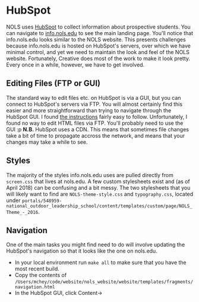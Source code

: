# HubSpot
NOLS uses [HubSpot](https://www.hubspot.com/) to collect information about prospective students. You can navigate to [info.nols.edu](info.nols.edu) to see the main landing page.
You'll notice that info.nols.edu looks similar to the NOLS website. This presents challenges because info.nols.edu is hosted on HubSpot's servers, over which we have minimal control, and yet we need to maintain the look and feel of the NOLS website. Fortunately, Creative does most of the work to make it look pretty. Every once in a while, however, we have to get involved.
## Editing Files (FTP or GUI)
The standard way to edit files etc. on HubSpot is via a GUI, but you can connect to HubSpot's servers via FTP. You will almost certainly find this easier and more straightforward than trying to navigate through the HubSpot GUI. I found [the instructions](https://designers.hubspot.com/docs/tools/hubspot-ftp) fairly easy to follow.
Unfortunately, I found no way to edit HTML files via FTP. You'll probably need to use the GUI :p
**N.B.** HubSpot uses a CDN. This means that sometimes file changes take a bit of time to propagate accross the network, and means that your changes may take a while to see.
## Styles
The majority of the styles info.nols.edu uses are pulled directly from `screen.css` that lives at nols.edu. A few custom stylesheets exist and (as of April 2018) can be confusing and a bit messy. The two stylesheets that you will likely want to find are `NOLS-theme-style.css` and `typography.css`, located under `portals/548959-national_outdoor_leadership_school/content/templates/custom/page/NOLS_Theme_-_2016`.
## Navigation
One of the main tasks you might find need to do will involve updating the HubSpot's navigation so that it looks like the one on nols.edu.
- In your local environment run `make all` to make sure that you have the most recent build.
- Copy the contents of `/Users/mchey/code/website/nols_website/website/templates/fragments/navigation.html`
- In the HubSpot GUI, click Content->
